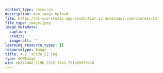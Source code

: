 ```yaml
---
content_type: resource
description: New image Upload
file: https://ol-ocw-studio-app-production.s3.amazonaws.com/courses/15-s21-nuts-and-bolts-of-business-plans-january-iap-2014/eb3724de219b22c5f8e372fa559f9410_4.2._slide_52.jpg
file_type: image/jpeg
image_metadata:
  caption: ''
  credit: ''
  image-alt: ''
learning_resource_types: []
resourcetype: Image
title: 4.2._slide_52.jpg
type: OCWImage
uid: eb3724de-219b-22c5-f8e3-72fa559f9410
---
```

